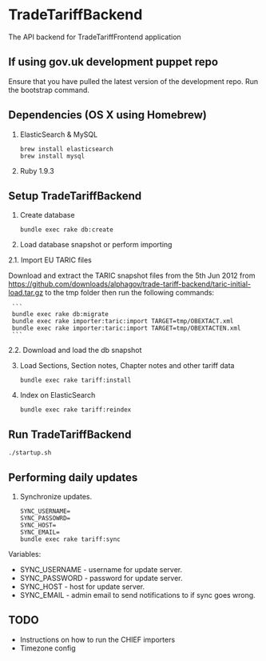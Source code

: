 # TradeTariffBackend

The API backend for TradeTariffFrontend application

## If using gov.uk development puppet repo

Ensure that you have pulled the latest version of the development repo.
Run the bootstrap command.

## Dependencies (OS X using Homebrew)

1. ElasticSearch & MySQL

    ```
    brew install elasticsearch
    brew install mysql
    ```

2. Ruby 1.9.3

## Setup TradeTariffBackend

1. Create database

    ```
    bundle exec rake db:create
    ```

2. Load database snapshot or perform importing

  2.1. Import EU TARIC files

  Download and extract the TARIC snapshot files from the 5th Jun 2012 from https://github.com/downloads/alphagov/trade-tariff-backend/taric-initial-load.tar.gz to the tmp folder then run the following commands:

     ```
     bundle exec rake db:migrate
     bundle exec rake importer:taric:import TARGET=tmp/OBEXTACT.xml
     bundle exec rake importer:taric:import TARGET=tmp/OBEXTACTEN.xml
     ```
    
  2.2. Download and load the db snapshot

3. Load Sections, Section notes, Chapter notes and other tariff data

    ```
    bundle exec rake tariff:install
    ```

4. Index on ElasticSearch

    ```
    bundle exec rake tariff:reindex
    ```

## Run TradeTariffBackend

    ./startup.sh
    
## Performing daily updates

1. Synchronize updates.

    ```
    SYNC_USERNAME=
    SYNC_PASSOWRD=
    SYNC_HOST=
    SYNC_EMAIL=
    bundle exec rake tariff:sync
    ```
Variables:

* SYNC_USERNAME - username for update server.
* SYNC_PASSWORD - password for update server.
* SYNC_HOST - host for update server.
* SYNC_EMAIL - admin email to send notifications to if sync goes wrong.


## TODO

* Instructions on how to run the CHIEF importers
* Timezone config
